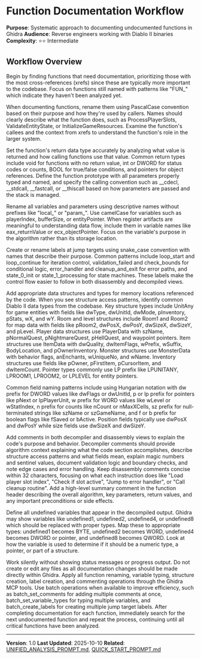 # Function Documentation Workflow

**Purpose**: Systematic approach to documenting undocumented functions in Ghidra
**Audience**: Reverse engineers working with Diablo II binaries
**Complexity**: ⭐⭐ Intermediate

## Workflow Overview

Begin by finding functions that need documentation, prioritizing those with the most cross-references (xrefs) since these are typically more important to the codebase. Focus on functions still named with patterns like "FUN_" which indicate they haven't been analyzed yet.

When documenting functions, rename them using PascalCase convention based on their purpose and how they're used by callers. Names should clearly describe what the function does, such as ProcessPlayerSlots, ValidateEntityState, or InitializeGameResources. Examine the function's callees and the context from xrefs to understand the function's role in the larger system.

Set the function's return data type accurately by analyzing what value is returned and how calling functions use that value. Common return types include void for functions with no return value, int or DWORD for status codes or counts, BOOL for true/false conditions, and pointers for object references. Define the function prototype with all parameters properly typed and named, and specify the calling convention such as __cdecl, __stdcall, __fastcall, or __thiscall based on how parameters are passed and the stack is managed.

Rename all variables and parameters using descriptive names without prefixes like "local_" or "param_". Use camelCase for variables such as playerIndex, bufferSize, or entityPointer. When register artifacts are meaningful to understanding data flow, include them in variable names like eax_returnValue or ecx_objectPointer. Focus on the variable's purpose in the algorithm rather than its storage location.

Create or rename labels at jump targets using snake_case convention with names that describe their purpose. Common patterns include loop_start and loop_continue for iteration control, validation_failed and check_bounds for conditional logic, error_handler and cleanup_and_exit for error paths, and state_0_init or state_1_processing for state machines. These labels make the control flow easier to follow in both disassembly and decompiled views.

Add appropriate data structures and types for memory locations referenced by the code. When you see structure access patterns, identify common Diablo II data types from the codebase. Key structure types include UnitAny for game entities with fields like dwType, dwUnitId, dwMode, pInventory, pStats, wX, and wY. Room and level structures include Room1 and Room2 for map data with fields like pRoom2, dwPosX, dwPosY, dwSizeX, dwSizeY, and pLevel. Player data structures use PlayerData with szName, pNormalQuest, pNightmareQuest, pHellQuest, and waypoint pointers. Item structures use ItemData with dwQuality, dwItemFlags, wPrefix, wSuffix, BodyLocation, and pOwnerInventory. Monster structures use MonsterData with behavior flags, anEnchants, wUniqueNo, and wName. Inventory structures use fields like pOwner, pFirstItem, pCursorItem, and dwItemCount. Pointer types commonly use LP prefix like LPUNITANY, LPROOM1, LPROOM2, or LPLEVEL for entity pointers.

Common field naming patterns include using Hungarian notation with dw prefix for DWORD values like dwFlags or dwUnitId, p or lp prefix for pointers like pNext or lpPlayerUnit, w prefix for WORD values like wLevel or wStatIndex, n prefix for counts like nCount or nMaxXCells, sz prefix for null-terminated strings like szName or szGameName, and f or b prefix for boolean flags like fSaved or bActive. Position fields typically use dwPosX and dwPosY while size fields use dwSizeX and dwSizeY.

Add comments in both decompiler and disassembly views to explain the code's purpose and behavior. Decompiler comments should provide algorithm context explaining what the code section accomplishes, describe structure access patterns and what fields mean, explain magic numbers and sentinel values, document validation logic and boundary checks, and note edge cases and error handling. Keep disassembly comments concise within 32 characters, focusing on what each instruction does like "Load player slot index", "Check if slot active", "Jump to error handler", or "Call cleanup routine". Add a high-level summary comment in the function header describing the overall algorithm, key parameters, return values, and any important preconditions or side effects.

Define all undefined variables that appear in the decompiled output. Ghidra may show variables like undefined1, undefined2, undefined4, or undefined8 which should be replaced with proper types. Map these to appropriate types: undefined1 becomes BYTE, undefined2 becomes WORD, undefined4 becomes DWORD or pointer, and undefined8 becomes QWORD. Look at how the variable is used to determine if it should be a numeric type, a pointer, or part of a structure.

Work silently without showing status messages or progress output. Do not create or edit any files as all documentation changes should be made directly within Ghidra. Apply all function renaming, variable typing, structure creation, label creation, and commenting operations through the Ghidra MCP tools. Use batch operations when available to improve efficiency, such as batch_set_comments for adding multiple comments at once, batch_set_variable_types for typing multiple variables, and batch_create_labels for creating multiple jump target labels. After completing documentation for each function, immediately search for the next undocumented function and repeat the process, continuing until all critical functions have been analyzed.

---

**Version**: 1.0
**Last Updated**: 2025-10-10
**Related**: [UNIFIED_ANALYSIS_PROMPT.md](UNIFIED_ANALYSIS_PROMPT.md), [QUICK_START_PROMPT.md](QUICK_START_PROMPT.md)
